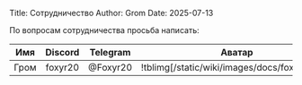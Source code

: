 Title: Сотрудничество
Author: Grom
Date: 2025-07-13

По вопросам сотрудничества просьба написать:

| Имя  | Discord | Telegram | Аватар                                            |
|:----:|:-------:|:--------:|:-------------------------------------------------:|
| Гром | foxyr20 | @Foxyr20 | !tblimg[/static/wiki/images/docs/foxyr20.png|100] |

